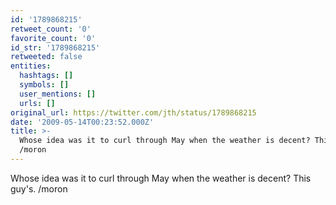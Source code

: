```yaml
---
id: '1789868215'
retweet_count: '0'
favorite_count: '0'
id_str: '1789868215'
retweeted: false
entities:
  hashtags: []
  symbols: []
  user_mentions: []
  urls: []
original_url: https://twitter.com/jth/status/1789868215
date: '2009-05-14T00:23:52.000Z'
title: >-
  Whose idea was it to curl through May when the weather is decent? This guy's.
  /moron
---
```


Whose idea was it to curl through May when the weather is decent? This guy's. /moron